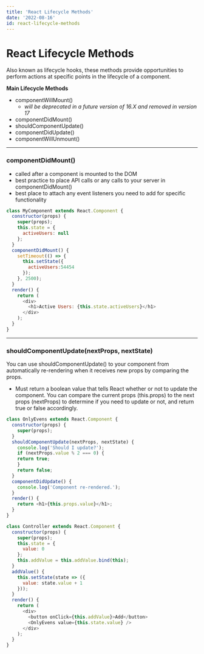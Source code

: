 ```yaml
---
title: 'React Lifecycle Methods'
date: '2022-08-16'
id: react-lifecycle-methods
---
```


# React Lifecycle Methods
Also known as lifecycle hooks, these methods provide opportunities to perform actions at specific points in the lifecycle of a component.

__Main Lifecycle Methods__
- componentWillMount() 
    -  *will be deprecated in a future version of 16.X and removed in version 17*
- componentDidMount() 
- shouldComponentUpdate() 
- componentDidUpdate() 
- componentWillUnmount()

---

### componentDidMount() 

- called after a component is mounted to the DOM
- best practice to place API calls or any calls to your server in componentDidMount()
- best place to attach any event listeners you need to add for specific functionality

```javascript
class MyComponent extends React.Component {
  constructor(props) {
    super(props);
    this.state = {
      activeUsers: null
    };
  }
  componentDidMount() {
    setTimeout(() => {
      this.setState({
        activeUsers:54454
      });
    }, 2500);
  }
  render() {
    return (
      <div>
        <h1>Active Users: {this.state.activeUsers}</h1>
      </div>
    );
  }
}
```
---

### shouldComponentUpdate(nextProps, nextState)

You can use shouldComponentUpdate() to your component from automatically re-rendering when it receives new props by comparing the props.

- Must return a boolean value that tells React whether or not to update the component. You can compare the current props (this.props) to the next props (nextProps) to determine if you need to update or not, and return true or false accordingly.

```javascript
class OnlyEvens extends React.Component {
  constructor(props) {
    super(props);
  }
  shouldComponentUpdate(nextProps, nextState) {
    console.log('Should I update?');
    if (nextProps.value % 2 === 0) {
    return true;
    }
    return false;
  }
  componentDidUpdate() {
    console.log('Component re-rendered.');
  }
  render() {
    return <h1>{this.props.value}</h1>;
  }
}

class Controller extends React.Component {
  constructor(props) {
    super(props);
    this.state = {
      value: 0
    };
    this.addValue = this.addValue.bind(this);
  }
  addValue() {
    this.setState(state => ({
      value: state.value + 1
    }));
  }
  render() {
    return (
      <div>
        <button onClick={this.addValue}>Add</button>
        <OnlyEvens value={this.state.value} />
      </div>
    );
  }
}
```

